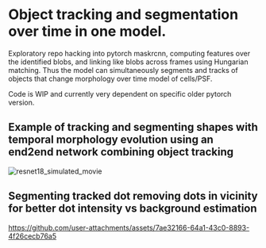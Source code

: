 # Object tracking and segmentation over time in one model.

Exploratory repo hacking into pytorch maskrcnn, computing features over the identified blobs, and linking like blobs across frames using Hungarian matching. Thus the model can simultaneously segments and tracks of objects that change morphology over time model of cells/PSF.

Code is WIP and currently very dependent on specific older pytorch version.

## Example of tracking and segmenting shapes with temporal morphology evolution using an end2end network combining object tracking
![resnet18_simulated_movie](https://github.com/user-attachments/assets/f4944b70-4956-46c7-ac57-45f6c75b58f8)


## Segmenting tracked dot removing dots in vicinity for better dot intensity vs background estimation 
https://github.com/user-attachments/assets/7ae32166-64a1-43c0-8893-4f26cecb76a5


